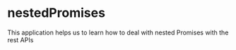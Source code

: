 # nestedPromises
This application helps us to learn how to deal with nested Promises with the rest APIs
